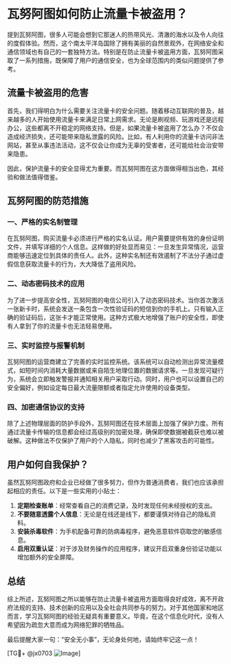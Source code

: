 # 瓦努阿图如何防止流量卡被盗用？

提到瓦努阿图，很多人可能会想到它那迷人的热带风光、清澈的海水以及令人向往的度假体验。然而，这个南太平洋岛国除了拥有美丽的自然景观外，在网络安全和通信领域也有自己的一套独特方法。特别是在防止流量卡被盗用方面，瓦努阿图采取了一系列措施，既保障了用户的通信安全，也为全球范围内的类似问题提供了参考。

## 流量卡被盗用的危害

首先，我们得明白为什么需要关注流量卡的安全问题。随着移动互联网的普及，越来越多的人开始使用流量卡来满足日常上网需求。无论是刷视频、玩游戏还是远程办公，这些都离不开稳定的网络支持。但是，如果流量卡被盗用了怎么办？不仅会造成经济损失，还可能带来隐私泄露的风险。比如，有人利用你的流量卡访问非法网站，甚至从事违法活动，这不仅会让你成为无辜的受害者，还可能给社会治安带来隐患。

因此，保护流量卡的安全显得尤为重要。而瓦努阿图在这方面做得相当出色，其经验和做法值得借鉴。

## 瓦努阿图的防范措施

### 一、严格的实名制管理

在瓦努阿图，购买流量卡必须进行严格的实名认证。用户需要提供有效的身份证明文件，并填写详细的个人信息。这样做的好处显而易见：一旦发生异常情况，运营商能够迅速定位到具体的责任人。此外，这种实名制还有效遏制了不法分子通过虚假信息获取流量卡的行为，大大降低了盗用风险。

### 二、动态密码技术的应用

为了进一步提高安全性，瓦努阿图的电信公司引入了动态密码技术。当你首次激活一张新卡时，系统会发送一条包含一次性验证码的短信到你的手机上。只有输入正确的验证码后，这张卡才能正常使用。这种方式极大地增强了账户的安全性，即使有人拿到了你的流量卡也无法轻易使用。

### 三、实时监控与报警机制

瓦努阿图的运营商建立了完善的实时监控系统。该系统可以自动检测出异常流量模式，如短时间内消耗大量数据或来自陌生地理位置的数据请求等。一旦发现可疑行为，系统会立即触发警报并通知相关用户采取行动。同时，用户也可以设置自己的安全偏好，例如设定每日最大流量限额或者指定允许使用的设备类型。

### 四、加密通信协议的支持

除了上述物理层面的防护手段外，瓦努阿图还在技术层面上加强了保护力度。所有通过流量卡传输的信息都会经过高级别的加密处理，确保即使数据被截获也难以被破解。这种做法不仅保护了用户的个人隐私，同时也减少了黑客攻击的可能性。

## 用户如何自我保护？

虽然瓦努阿图政府和企业已经做了很多努力，但作为普通消费者，我们也应该承担起相应的责任。以下是一些实用的小贴士：

1. **定期检查账单**：经常查看自己的消费记录，及时发现任何未经授权的支出。
2. **不要随意透露个人信息**：无论是在线还是线下，都要谨慎对待自己的隐私资料。
3. **安装杀毒软件**：为手机配备可靠的防病毒程序，避免恶意软件窃取您的敏感信息。
4. **启用双重认证**：对于涉及财务操作的应用程序，建议开启双重身份验证功能以增加额外的安全屏障。

## 总结

综上所述，瓦努阿图之所以能够在防止流量卡被盗用方面取得良好成效，离不开政府法规的支持、技术创新的应用以及全社会共同参与的努力。对于其他国家和地区而言，学习瓦努阿图的经验无疑具有重要意义。毕竟，在这个信息化时代，没有人希望因为疏忽大意而成为网络犯罪的牺牲品。

最后提醒大家一句：“安全无小事”，无论身处何地，请始终牢记这一点！

[TG💪+ @jx0703 ![Image](https://github.com/user-attachments/assets/dbca1d08-cadb-493c-b0ec-ad6f7a83f270)]